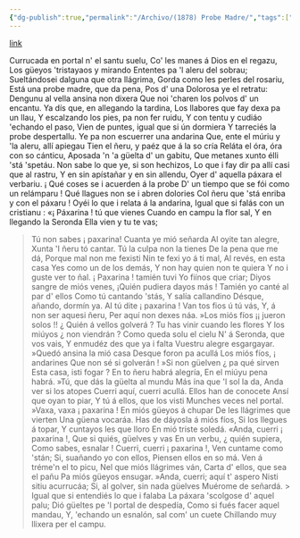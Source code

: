 ```yaml
---
{"dg-publish":true,"permalink":"/Archivo/(1878) Probe Madre/","tags":["#Siglo_19","central","a1878","Xuan_Acebal","escrito","Oviedo","poema"]}
---
```


[link](https://asturies.com/cavedaynava/pobremadre.txt)

Currucada en portal n' el santu suelu, 
Co' les manes á Dios en el regazu, 
Los güeyos 'tristayaos y mirando 
Ententes pa 'l aleru del sobrau; 
Sueltándosei dalguna que otra llágrima, 
Gorda como les perles del rosariu, 
Está una probe madre, que da pena, 
Pos d' una Dolorosa ye el retratu:
Dengunu al vella ansina non dixera 
Que noi 'charen los polvos d' un encantu.
Ya dís que, en allegando la tardina, 
Los llabores que fay dexa pa un llau, 
Y escalzando los pies, pa non fer ruidu, 
Y con tentu y cudiáo 'echando el paso, 
Vien de puntes, igual que si ún dormiera 
Y tarreciés la probe despertallu.
Ye pa non escuerrer una andarina 
Que, ente el múriu y 'la aleru, allí apiegau 
Tien el ñeru, y paéz que á la so cría 
Reláta el óra, óra con so cánticu, 
Aposada 'n 'a güelta d' un gabitu, 
Que metanes xunto élli 'stá 'spetáu.
 Non sabe lo que ye, si son hechizos, 
Lo que i fay dir pa allí casi que al rastru,
Y en sin apístañar y en sin allendu, 
Oyer d' aquella páxara el verbariu.
¡ Qué coses se i acuerden á la probe 
D' un tiempo que se fói como un relámparu ! 
Qué llagues non se i abren dolories 
Col ñeru que 'stá enriba y con el páxaru !
Oyéi lo que i relata á la andarina, 
Igual que si falás con un cristianu :
«¡ Páxarina ! tú que vienes 
Cuando en campu la flor sal, 
Y en llegando la Seronda 
Ella vien y tu te vas;
>Tú non sabes ¡ paxarina! 
Cuanta ye mió señarda 
Al oyite tan alegre, 
Xunta 'I ñeru tó cantar.
>Tú la culpa non la tienes 
De la pena que me dá, 
Porque mal non me fexisti 
Nin te fexi yo á ti mal,
> Al revés, en esta casa 
Yes como un de los demás, 
Y non hay quien non te quiera 
Y no i guste ver to ñal.
> ¡ Paxarina ! tamién tuvi 
Yo fiínos que criar; 
Diyos sangre de miós venes, 
¡Quién pudiera dayos más !
>Tamién yo canté al par d' ellos 
Como tú cantando 'stás, 
Y salía callandino 
Désque, añando, dormín ya.
> AI tú dite ¡ paxarina ! 
Van tos fios ú tú vás, 
Y, á non ser aquesi ñeru, 
Per aquí non dexes náa.
»Los miós fíos ¡¡ jueron solos !! 
¿ Quién á vellos golverá ? 
Tu has vinir cuando les flores 
Y los miúyos ¿ non viendrán ? 
> Como queda solu el cielu 
N' á Seronda, que vos vais, 
Y enmudéz des que ya i falta
 Vuestru alegre esgargayar.
»Quedó ansina la mió casa
Desque foron pa acullá 
Los miós fíos, ¡ andarines 
Que non sé si golverán !
»Si non güelven ¿ pa qué sirven 
Esta casa, isti fogar ? 
En to ñeru habrá alegría, 
En el miúyu pena habrá.
»Tú, que dás la güelta al mundu 
Más ína que 'l sol la da, 
Anda ver si los atopes 
Cuerri aquí, cuerri acullá.
> Ellos han de conocete 
Ansí que oyan to piar, 
Y tú á ellos, que los visti 
Munches veces nel portal.
»Vaxa, vaxa ¡ paxarina ! 
En miós güeyos á chupar 
De les llágrimes que vierten 
Una güena vocaráa.
> Has de dáyosla á miós fíos,
 Si los llegues á topar, 
Y cuntayos les que lloro 
En mió triste soledá.
«Anda, cuerri ¡ paxarina !,
Que si quiés, güelves y vas 
En un verbu, ¿ quién supiera, 
Como sabes, esnalar !
> Cuerri, cuerri ¡ paxarina !, 
Ven cuntame como 'stán; 
Si, suañando yo con ellos, 
Piensen ellos en so má.
Ven á tréme'n el to picu, 
Nel que miós llágrimes ván, 
Carta d' ellos, que sea el pañu 
Pa miós güeyos ensugar.
»Anda, cuerri; aquí t' aspero 
Nisti sitiu acurrucáa; 
Si, al golver, sin nada güelves 
Muérome de señardá. >
Igual que si entendiés lo que i falaba 
La páxara 'scolgose d' aquel palu;
Dió güeltes pe 'l portal de despedía, 
Como si fués facer aquel mandau, 
Y, 'echando un esnalón, sal com' un cuete 
Chillando muy llixera per el campu.